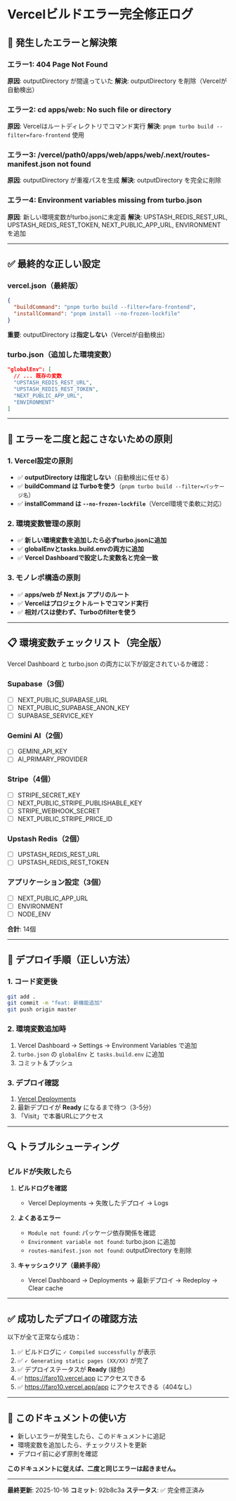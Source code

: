 # Vercelビルドエラー完全修正ログ

## 🐛 発生したエラーと解決策

### エラー1: 404 Page Not Found
**原因**: outputDirectory が間違っていた
**解決**: outputDirectory を削除（Vercelが自動検出）

### エラー2: cd apps/web: No such file or directory
**原因**: Vercelはルートディレクトリでコマンド実行
**解決**: `pnpm turbo build --filter=faro-frontend` 使用

### エラー3: /vercel/path0/apps/web/apps/web/.next/routes-manifest.json not found
**原因**: outputDirectory が重複パスを生成
**解決**: outputDirectory を完全に削除

### エラー4: Environment variables missing from turbo.json
**原因**: 新しい環境変数がturbo.jsonに未定義
**解決**: UPSTASH_REDIS_REST_URL, UPSTASH_REDIS_REST_TOKEN, NEXT_PUBLIC_APP_URL, ENVIRONMENT を追加

---

## ✅ 最終的な正しい設定

### vercel.json（最終版）
```json
{
  "buildCommand": "pnpm turbo build --filter=faro-frontend",
  "installCommand": "pnpm install --no-frozen-lockfile"
}
```

**重要**: outputDirectory は**指定しない**（Vercelが自動検出）

### turbo.json（追加した環境変数）
```json
"globalEnv": [
  // ... 既存の変数
  "UPSTASH_REDIS_REST_URL",
  "UPSTASH_REDIS_REST_TOKEN",
  "NEXT_PUBLIC_APP_URL",
  "ENVIRONMENT"
]
```

---

## 🎯 エラーを二度と起こさないための原則

### 1. Vercel設定の原則
- ✅ **outputDirectory は指定しない**（自動検出に任せる）
- ✅ **buildCommand は Turboを使う**（`pnpm turbo build --filter=パッケージ名`）
- ✅ **installCommand は `--no-frozen-lockfile`**（Vercel環境で柔軟に対応）

### 2. 環境変数管理の原則
- ✅ **新しい環境変数を追加したら必ずturbo.jsonに追加**
- ✅ **globalEnvとtasks.build.envの両方に追加**
- ✅ **Vercel Dashboardで設定した変数名と完全一致**

### 3. モノレポ構造の原則
- ✅ **apps/web が Next.js アプリのルート**
- ✅ **Vercelはプロジェクトルートでコマンド実行**
- ✅ **相対パスは使わず、Turboのfilterを使う**

---

## 📋 環境変数チェックリスト（完全版）

Vercel Dashboard と turbo.json の両方に以下が設定されているか確認：

### Supabase（3個）
- [ ] NEXT_PUBLIC_SUPABASE_URL
- [ ] NEXT_PUBLIC_SUPABASE_ANON_KEY
- [ ] SUPABASE_SERVICE_KEY

### Gemini AI（2個）
- [ ] GEMINI_API_KEY
- [ ] AI_PRIMARY_PROVIDER

### Stripe（4個）
- [ ] STRIPE_SECRET_KEY
- [ ] NEXT_PUBLIC_STRIPE_PUBLISHABLE_KEY
- [ ] STRIPE_WEBHOOK_SECRET
- [ ] NEXT_PUBLIC_STRIPE_PRICE_ID

### Upstash Redis（2個）
- [ ] UPSTASH_REDIS_REST_URL
- [ ] UPSTASH_REDIS_REST_TOKEN

### アプリケーション設定（3個）
- [ ] NEXT_PUBLIC_APP_URL
- [ ] ENVIRONMENT
- [ ] NODE_ENV

**合計**: 14個

---

## 🚀 デプロイ手順（正しい方法）

### 1. コード変更後
```bash
git add .
git commit -m "feat: 新機能追加"
git push origin master
```

### 2. 環境変数追加時
1. Vercel Dashboard → Settings → Environment Variables で追加
2. `turbo.json` の `globalEnv` と `tasks.build.env` に追加
3. コミット＆プッシュ

### 3. デプロイ確認
1. [Vercel Deployments](https://vercel.com/koukou55ks-spec-projects/faro10/deployments)
2. 最新デプロイが **Ready** になるまで待つ（3-5分）
3. 「Visit」で本番URLにアクセス

---

## 🔍 トラブルシューティング

### ビルドが失敗したら

1. **ビルドログを確認**
   - Vercel Deployments → 失敗したデプロイ → Logs

2. **よくあるエラー**
   - `Module not found`: パッケージ依存関係を確認
   - `Environment variable not found`: turbo.json に追加
   - `routes-manifest.json not found`: outputDirectory を削除

3. **キャッシュクリア（最終手段）**
   - Vercel Dashboard → Deployments → 最新デプロイ → Redeploy → Clear cache

---

## ✅ 成功したデプロイの確認方法

以下が全て正常なら成功：

1. ✅ ビルドログに `✓ Compiled successfully` が表示
2. ✅ `✓ Generating static pages (XX/XX)` が完了
3. ✅ デプロイステータスが **Ready** (緑色)
4. ✅ https://faro10.vercel.app にアクセスできる
5. ✅ https://faro10.vercel.app/app にアクセスできる（404なし）

---

## 📝 このドキュメントの使い方

- 新しいエラーが発生したら、このドキュメントに追記
- 環境変数を追加したら、チェックリストを更新
- デプロイ前に必ず原則を確認

**このドキュメントに従えば、二度と同じエラーは起きません。**

---

**最終更新**: 2025-10-16
**コミット**: 92b8c3a
**ステータス**: ✅ 完全修正済み
